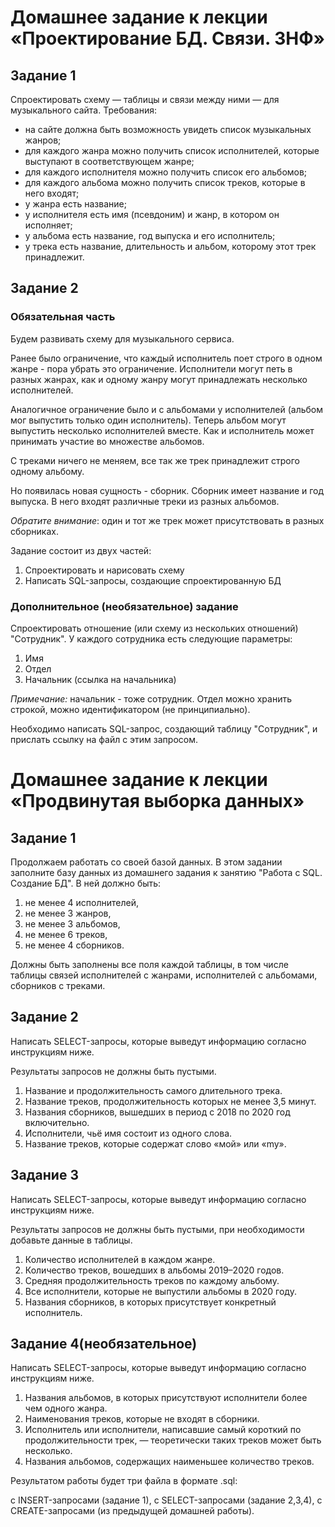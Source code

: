 # Домашнее задание к лекции «Проектирование БД. Связи. 3НФ»

## Задание 1

Спроектировать схему — таблицы и связи между ними — для музыкального сайта. Требования:

 - на сайте должна быть возможность увидеть список музыкальных жанров;
 - для каждого жанра можно получить список исполнителей, которые выступают в соответствующем жанре;
 - для каждого исполнителя можно получить список его альбомов;
 - для каждого альбома можно получить список треков, которые в него входят;
 - у жанра есть название;
 - у исполнителя есть имя (псевдоним) и жанр, в котором он исполняет;
 - у альбома есть название, год выпуска и его исполнитель;
 - у трека есть название, длительность и альбом, которому этот трек принадлежит.

## Задание 2

### Обязательная часть

Будем развивать схему для музыкального сервиса.

Ранее было ограничение, что каждый исполнитель поет строго в одном жанре - пора убрать это ограничение. Исполнители могут петь в разных жанрах, как и одному жанру могут принадлежать несколько исполнителей.

Аналогичное ограничение было и с альбомами у исполнителей (альбом мог выпустить только один исполнитель). Теперь альбом могут выпустить несколько исполнителей вместе. Как и исполнитель может принимать участие во множестве альбомов.

С треками ничего не меняем, все так же трек принадлежит строго одному альбому.

Но появилась новая сущность - сборник. Сборник имеет название и год выпуска. В него входят различные треки из разных альбомов.

_Обратите внимание_: один и тот же трек может присутствовать в разных сборниках.

Задание состоит из двух частей:

1. Спроектировать и нарисовать схему
2. Написать SQL-запросы, создающие спроектированную БД

### Дополнительное (необязательное) задание

Спроектировать отношение (или схему из нескольких отношений) "Сотрудник". У каждого сотрудника есть следующие параметры:

1. Имя
2. Отдел
3. Начальник (ссылка на начальника)

_Примечание:_ начальник - тоже сотрудник. Отдел можно хранить строкой, можно идентификатором (не принципиально).

Необходимо написать SQL-запрос, создающий таблицу "Сотрудник", и прислать ссылку на файл с этим запросом.

# Домашнее задание к лекции «Продвинутая выборка данных»
## Задание 1
Продолжаем работать со своей базой данных. В этом задании заполните базу данных из домашнего задания к занятию "Работа с SQL. Создание БД". В ней должно быть:

1. не менее 4 исполнителей,
2. не менее 3 жанров,
3. не менее 3 альбомов,
4. не менее 6 треков,
5. не менее 4 сборников.

Должны быть заполнены все поля каждой таблицы, в том числе таблицы связей исполнителей с жанрами, исполнителей с альбомами, сборников с треками.

## Задание 2
Написать SELECT-запросы, которые выведут информацию согласно инструкциям ниже.

Результаты запросов не должны быть пустыми.

1. Название и продолжительность самого длительного трека.
2. Название треков, продолжительность которых не менее 3,5 минут.
3. Названия сборников, вышедших в период с 2018 по 2020 год включительно.
4. Исполнители, чьё имя состоит из одного слова.
5. Название треков, которые содержат слово «мой» или «my».

## Задание 3
Написать SELECT-запросы, которые выведут информацию согласно инструкциям ниже.

Результаты запросов не должны быть пустыми, при необходимости добавьте данные в таблицы.

1. Количество исполнителей в каждом жанре.
2. Количество треков, вошедших в альбомы 2019–2020 годов.
3. Средняя продолжительность треков по каждому альбому.
4. Все исполнители, которые не выпустили альбомы в 2020 году.
5. Названия сборников, в которых присутствует конкретный исполнитель.

## Задание 4(необязательное)
Написать SELECT-запросы, которые выведут информацию согласно инструкциям ниже.

1. Названия альбомов, в которых присутствуют исполнители более чем одного жанра.
2. Наименования треков, которые не входят в сборники.
3. Исполнитель или исполнители, написавшие самый короткий по продолжительности трек, — теоретически таких треков может быть несколько.
4. Названия альбомов, содержащих наименьшее количество треков.

Результатом работы будет три файла в формате .sql:

с INSERT-запросами (задание 1),
с SELECT-запросами (задание 2,3,4),
с CREATE-запросами (из предыдущей домашней работы).